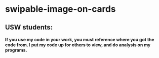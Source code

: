 # swipable-image-on-cards



## USW students:
#### If you use my code in your work, you must reference where you got the code from. I put my code up for others to view, and do analysis on my programs. 